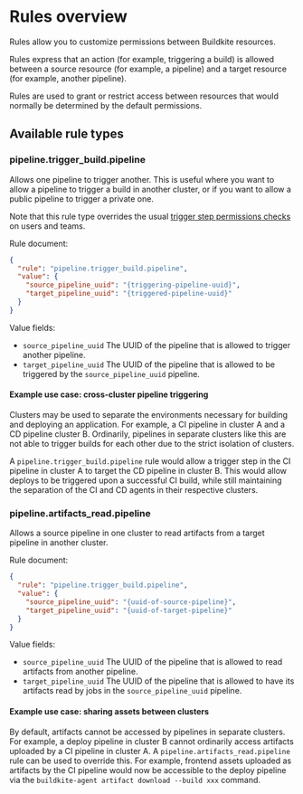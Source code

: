 # Rules overview

Rules allow you to customize permissions between Buildkite resources.

Rules express that an action (for example, triggering a build) is allowed between a source resource (for example, a pipeline) and a target resource (for example, another pipeline).

Rules are used to grant or restrict access between resources that would normally be determined by the default permissions.

## Available rule types

### pipeline.trigger_build.pipeline

Allows one pipeline to trigger another. This is useful where you want to allow a pipeline to trigger a build in another cluster, or if you want to allow a public pipeline to trigger a private one.

Note that this rule type overrides the usual [trigger step permissions checks](/docs/pipelines/trigger-step#permissions) on users and teams.

Rule document:

```json
{
  "rule": "pipeline.trigger_build.pipeline",
  "value": {
    "source_pipeline_uuid": "{triggering-pipeline-uuid}",
    "target_pipeline_uuid": "{triggered-pipeline-uuid}"
  }
}
```

Value fields:

- `source_pipeline_uuid` The UUID of the pipeline that is allowed to trigger another pipeline.
- `target_pipeline_uuid` The UUID of the pipeline that is allowed to be triggered by the `source_pipeline_uuid` pipeline.

#### Example use case: cross-cluster pipeline triggering

Clusters may be used to separate the environments necessary for building and deploying an application. For example, a CI pipeline in cluster A and a CD pipeline cluster B. Ordinarily, pipelines in separate clusters like this are not able to trigger builds for each other due to the strict isolation of clusters.

A `pipeline.trigger_build.pipeline` rule would allow a trigger step in the CI pipeline in cluster A to target the CD pipeline in cluster B. This would allow deploys to be triggered upon a successful CI build, while still maintaining the separation of the CI and CD agents in their respective clusters.

### pipeline.artifacts_read.pipeline

Allows a source pipeline in one cluster to read artifacts from a target pipeline in another cluster.

Rule document:

```json
{
  "rule": "pipeline.trigger_build.pipeline",
  "value": {
    "source_pipeline_uuid": "{uuid-of-source-pipeline}",
    "target_pipeline_uuid": "{uuid-of-target-pipeline}"
  }
}
```

Value fields:

- `source_pipeline_uuid` The UUID of the pipeline that is allowed to read artifacts from another pipeline.
- `target_pipeline_uuid` The UUID of the pipeline that is allowed to have its artifacts read by jobs in the `source_pipeline_uuid` pipeline.

#### Example use case: sharing assets between clusters

By default, artifacts cannot be accessed by pipelines in separate clusters. For example, a deploy pipeline in cluster B cannot ordinarily access artifacts uploaded by a CI pipeline in cluster A. A `pipeline.artifacts_read.pipeline` rule can be used to override this. For example, frontend assets uploaded as artifacts by the CI pipeline would now be accessible to the deploy pipeline via the `buildkite-agent artifact download --build xxx` command.

